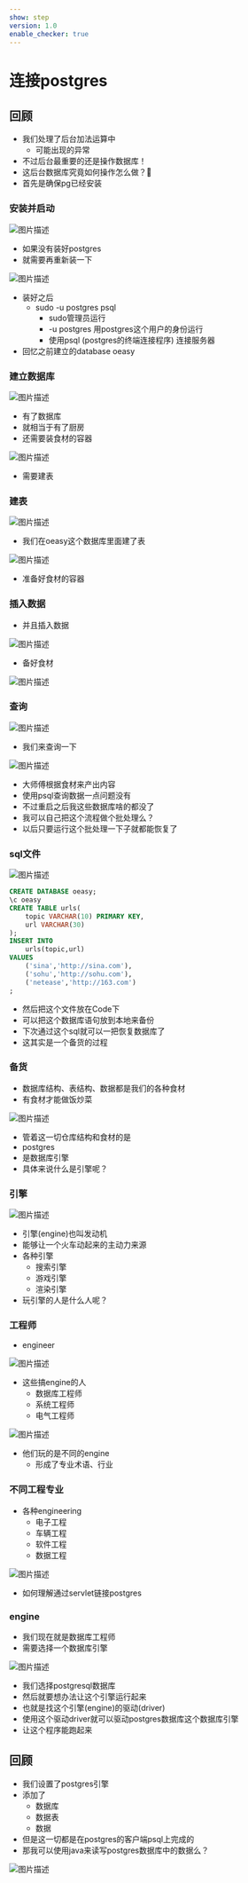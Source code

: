 ```yaml
---
show: step
version: 1.0
enable_checker: true
---
```


# 连接postgres

## 回顾
- 我们处理了后台加法运算中
	- 可能出现的异常
- 不过后台最重要的还是操作数据库！
- 这后台数据库究竟如何操作怎么做？🤔
- 首先是确保pg已经安装

### 安装并启动

![图片描述](https://doc.shiyanlou.com/courses/uid1190679-20220521-1653120899102)

- 如果没有装好postgres
- 就需要再重新装一下

![图片描述](https://doc.shiyanlou.com/courses/uid1190679-20210912-1631442687451)

- 装好之后
	- sudo -u postgres psql
		- sudo管理员运行
		- -u postgres 用postgres这个用户的身份运行
		- 使用psql (postgres的终端连接程序) 连接服务器
- 回忆之前建立的database oeasy

### 建立数据库

![图片描述](https://doc.shiyanlou.com/courses/uid1190679-20211120-1637413460340)

- 有了数据库
- 就相当于有了厨房
- 还需要装食材的容器

![图片描述](https://doc.shiyanlou.com/courses/uid1190679-20220521-1653121693717)

- 需要建表

### 建表

![图片描述](https://doc.shiyanlou.com/courses/uid1190679-20220521-1653121868313)

- 我们在oeasy这个数据库里面建了表

![图片描述](https://doc.shiyanlou.com/courses/uid1190679-20220521-1653121644119)

- 准备好食材的容器

### 插入数据

- 并且插入数据

![图片描述](https://doc.shiyanlou.com/courses/uid1190679-20220521-1653121885451)

- 备好食材

![图片描述](https://doc.shiyanlou.com/courses/uid1190679-20220521-1653121927301)

### 查询

![图片描述](https://doc.shiyanlou.com/courses/uid1190679-20211120-1637414088489)

- 我们来查询一下

![图片描述](https://doc.shiyanlou.com/courses/uid1190679-20220521-1653122140253)

- 大师傅根据食材来产出内容
- 使用psql查询数据一点问题没有
- 不过重启之后我这些数据库啥的都没了
- 我可以自己把这个流程做个批处理么？
- 以后只要运行这个批处理一下子就都能恢复了

### sql文件

![图片描述](https://doc.shiyanlou.com/courses/uid1190679-20220717-1658022906539)

```sql
CREATE DATABASE oeasy;
\c oeasy
CREATE TABLE urls(
	topic VARCHAR(10) PRIMARY KEY,
	url VARCHAR(30)
);
INSERT INTO
	urls(topic,url)
VALUES
	('sina','http://sina.com'),
	('sohu','http://sohu.com'),
	('netease','http://163.com')
;

```

- 然后把这个文件放在Code下
- 可以把这个数据库语句放到本地来备份
- 下次通过这个sql就可以一把恢复数据库了 
- 这其实是一个备货的过程

### 备货

- 数据库结构、表结构、数据都是我们的各种食材
- 有食材才能做饭炒菜

![图片描述](https://doc.shiyanlou.com/courses/uid1190679-20220718-1658116050436)

- 管着这一切仓库结构和食材的是
- postgres
- 是数据库引擎
- 具体来说什么是引擎呢？

### 引擎

![图片描述](https://doc.shiyanlou.com/courses/uid1190679-20220501-1651358775158)

- 引擎(engine)也叫发动机
- 能够让一个火车动起来的主动力来源
- 各种引擎
	- 搜索引擎
	- 游戏引擎
	- 渲染引擎
- 玩引擎的人是什么人呢？

### 工程师

- engineer

![图片描述](https://doc.shiyanlou.com/courses/uid1190679-20220501-1651357965424)

- 这些搞engine的人
	- 数据库工程师
	- 系统工程师
	- 电气工程师

![图片描述](https://doc.shiyanlou.com/courses/uid1190679-20220501-1651359321990)

- 他们玩的是不同的engine
	- 形成了专业术语、行业

### 不同工程专业

- 各种engineering
	- 电子工程
	- 车辆工程
	- 软件工程
	- 数据工程

![图片描述](https://doc.shiyanlou.com/courses/uid1190679-20220501-1651359804781)

- 如何理解通过servlet链接postgres

### engine

- 我们现在就是数据库工程师
- 需要选择一个数据库引擎

![图片描述](https://doc.shiyanlou.com/courses/uid1190679-20220501-1651360247590)

- 我们选择postgresql数据库
- 然后就要想办法让这个引擎运行起来
- 也就是找这个引擎(engine)的驱动(driver)
- 使用这个驱动driver就可以驱动postgres数据库这个数据库引擎
- 让这个程序能跑起来

## 回顾
- 我们设置了postgres引擎
- 添加了
	- 数据库
	- 数据表
	- 数据
- 但是这一切都是在postgres的客户端psql上完成的
- 那我可以使用java来读写postgres数据库中的数据么？

![图片描述](https://doc.shiyanlou.com/courses/uid1190679-20220717-1658022536351)


